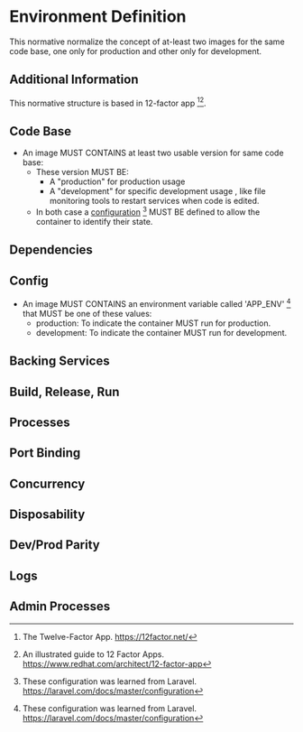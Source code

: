 # Environment Definition

This normative normalize the concept of at-least two images for the same code base, one only for production and other only for development.

## Additional Information

This normative structure is based in 12-factor app [^1][^2].

## Code Base

- An image MUST CONTAINS at least two usable version for same code base: 
	- These version MUST BE:
		- A "production" for production usage
		- A "development" for specific development usage , like file monitoring tools to restart services when code is edited.
	- In both case a [configuration](#Config) [^APP_ENV] MUST BE defined to allow the container to identify their state.

## Dependencies

## Config

- An image MUST CONTAINS an environment variable called 'APP_ENV' [^APP_ENV] that MUST be one of these values:
	- production: To indicate the container MUST run for production.
	- development: To indicate the container MUST run for development.

## Backing Services

## Build, Release, Run

## Processes

## Port Binding

## Concurrency

## Disposability

## Dev/Prod Parity

## Logs

## Admin Processes


[^1]: The Twelve-Factor App. https://12factor.net/
[^2]: An illustrated guide to 12 Factor Apps. https://www.redhat.com/architect/12-factor-app
[^APP_ENV]: These configuration was learned from Laravel. https://laravel.com/docs/master/configuration